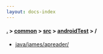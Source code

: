 ```yaml
---
layout: docs-index
---
```

#### [.](./../../../index) > [common](./../../index) > [src](./../index) > [androidTest](./index) > **/**

- [java/james/apreader/](java/james/apreader/)
